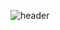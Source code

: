 ![header](https://capsule-render.vercel.app/api?type=waving&color=0:f867ff,100:9001ff&height=111&text=Kim%20Soyun)
